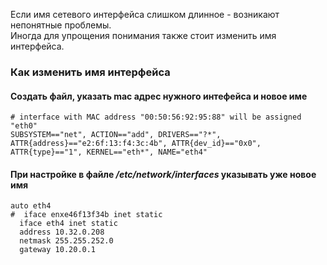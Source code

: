 Если имя сетевого интерфейса слишком длинное - возникают непонятные проблемы.  
Иногда для упрощения понимания также стоит изменить имя интерфейса.  
### Как изменить имя интерфейса  
#### Создать файл, указать mac адрес нужного интефейса и новое име  
```
# interface with MAC address "00:50:56:92:95:88" will be assigned "eth0"
SUBSYSTEM=="net", ACTION=="add", DRIVERS=="?*", ATTR{address}=="e2:6f:13:f4:3c:4b", ATTR{dev_id}=="0x0", ATTR{type}=="1", KERNEL=="eth*", NAME="eth4"
```
#### При настройке в файле _/etc/network/interfaces_ указывать уже новое имя
```
auto eth4
#  iface enxe46f13f34b inet static
  iface eth4 inet static
  address 10.32.0.208
  netmask 255.255.252.0
  gateway 10.20.0.1
```
